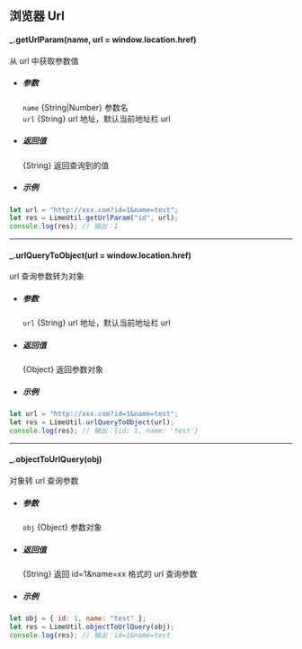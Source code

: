 ## 浏览器 Url

#### \_.getUrlParam(name, url = window.location.href)

从 url 中获取参数值

- ##### 参数

  `name` {String|Number} 参数名  
  `url` {String} url 地址，默认当前地址栏 url

- ##### 返回值

  {String} 返回查询到的值

- ##### 示例

```javascript
let url = "http://xxx.com?id=1&name=test";
let res = LimeUtil.getUrlParam("id", url);
console.log(res); // 输出：1
```

---

#### \_.urlQueryToObject(url = window.location.href)

url 查询参数转为对象

- ##### 参数

  `url` {String} url 地址，默认当前地址栏 url

- ##### 返回值

  {Object} 返回参数对象

- ##### 示例

```javascript
let url = "http://xxx.com?id=1&name=test";
let res = LimeUtil.urlQueryToObject(url);
console.log(res); // 输出：{id: 1, name: 'test'}
```

---

#### \_.objectToUrlQuery(obj)

对象转 url 查询参数

- ##### 参数

  `obj` {Object} 参数对象

- ##### 返回值

  {String} 返回 id=1&name=xx 格式的 url 查询参数

- ##### 示例

```javascript
let obj = { id: 1, name: "test" };
let res = LimeUtil.objectToUrlQuery(obj);
console.log(res); // 输出：id=1&name=test
```
